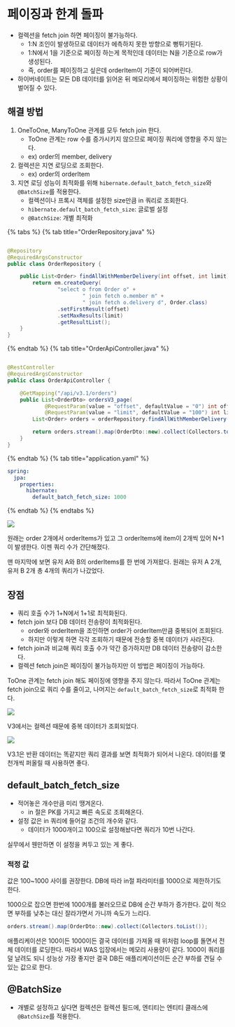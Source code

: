 # 페이징과 한계 돌파

- 컬렉션을 fetch join 하면 페이징이 불가능하다.
    - 1:N 조인이 발생하므로 데이터가 에측하지 못한 방향으로 뻥튀기된다.
    - 1:N에서 1을 기준으로 페이징 하는게 목적인데 데이터는 N을 기준으로 row가 생성된다.
    - 즉, order를 페이징하고 싶은데 orderItem이 기준이 되어버린다.
- 하이버네이트는 모든 DB 데이터를 읽어온 뒤 메모리에서 페이징하는 위험한 상황이 벌어질 수 있다.

## 해결 방법

1. OneToOne, ManyToOne 관계를 모두 fetch join 한다.
    - ToOne 관계는 row 수를 증가시키지 않으므로 페이징 쿼리에 영향을 주지 않는다.
    - ex) order의 member, delivery
2. 컬렉션은 지연 로딩으로 조회한다.
    - ex) order의 orderItem
3. 지연 로딩 성능이 최적화를 위해 `hibernate.default_batch_fetch_size`와 `@BatchSize`를 적용한다.
    - 컬렉션이나 프록시 객체를 설정한 size만큼 in 쿼리로 조회한다.
    - `hibernate.default_batch_fetch_size`: 글로벌 설정
    - `@BatchSize`: 개별 최적화

{% tabs %} {% tab title="OrderRepository.java" %}

```java

@Repository
@RequiredArgsConstructor
public class OrderRepository {

    public List<Order> findAllWithMemberDelivery(int offset, int limit) {
        return em.createQuery(
                "select o from Order o" +
                        " join fetch o.member m" +
                        " join fetch o.delivery d", Order.class)
                .setFirstResult(offset)
                .setMaxResults(limit)
                .getResultList();
    }
}
```

{% endtab %} {% tab title="OrderApiController.java" %}

```java

@RestController
@RequiredArgsConstructor
public class OrderApiController {

    @GetMapping("/api/v3.1/orders")
    public List<OrderDto> ordersV3_page(
            @RequestParam(value = "offset", defaultValue = "0") int offset,
            @RequestParam(value = "limit", defaultValue = "100") int limit) {
        List<Order> orders = orderRepository.findAllWithMemberDelivery(offset, limit);

        return orders.stream().map(OrderDto::new).collect(Collectors.toList());
    }
}
```

{% endtab %} {% tab title="application.yaml" %}

```yaml
spring:
  jpa:
    properties:
      hibernate:
        default_batch_fetch_size: 1000
```

{% endtab %} {% endtabs %}

![](../../.gitbook/assets/kimyounghan-spring-boot-and-jpa-optimization/03/screenshot%202021-05-30%20오후%208.39.25.png)

원래는 order 2개에서 orderItems가 있고 그 orderItems에 item이 2개씩 있어 N+1이 발생한다. 이젠 쿼리 수가 간단해졌다.

맨 마지막에 보면 유저 A와 B의 orderItems를 한 번에 가져왔다. 원래는 유저 A 2개, 유저 B 2개 총 4개의 쿼리가 나갔었다.

## 장점

- 쿼리 호출 수가 1+N에서 1+1로 최적화된다.
- fetch join 보다 DB 데이터 전송량이 최적화된다.
    - order와 orderItem을 조인하면 order가 orderItem만큼 중복되어 조회된다.
    - 하지만 이렇게 하면 각각 조회하기 때문에 전송할 중복 데이터가 사라진다.
- fetch join과 비교해 쿼리 호출 수가 약간 증가하지만 DB 데이터 전송량이 감소한다.
- 컬렉션 fetch join은 페이징이 불가능하지만 이 방법은 페이징이 가능하다.

ToOne 관계는 fetch join 해도 페이징에 영향을 주지 않는다. 따라서 ToOne 관계는 fetch join으로 쿼리 수를 줄이고, 나머지는 `default_batch_fetch_size`로 최적화 한다.

![](../../.gitbook/assets/kimyounghan-spring-boot-and-jpa-optimization/03/screenshot%202021-05-30%20오후%208.57.50.png)

V3에서는 컬렉션 때문에 중복 데이터가 조회되었다.

![](../../.gitbook/assets/kimyounghan-spring-boot-and-jpa-optimization/03/screenshot%202021-05-30%20오후%208.58.58.png)

V3.1은 반환 데이터는 똑같지만 쿼리 결과를 보면 최적화가 되어서 나온다. 데이터를 몇 천개씩 퍼올릴 때 사용하면 좋다.

## default_batch_fetch_size

- 적어놓은 개수만큼 미리 땡겨온다.
    - in 절은 PK를 가지고 빠른 속도로 조회해온다.
- 설정 값은 in 쿼리에 들어갈 조건의 개수와 같다.
    - 데이터가 1000개이고 100으로 설정해놨다면 쿼리가 10번 나간다.

실무에서 웬만하면 이 설정을 켜두고 있는 게 좋다.

### 적정 값

값은 100~1000 사이를 권장한다. DB에 따라 in절 파라미터를 1000으로 제한하기도 한다.

1000으로 잡으면 한번에 1000개를 불러오므로 DB에 순간 부하가 증가한다. 값이 적으면 부하를 낮추는 대신 잘라가면서 가니까 속도가 느리다.

```java
orders.stream().map(OrderDto::new).collect(Collectors.toList());
```

애플리케이션은 100이든 1000이든 결국 데이터를 가져올 때 위처럼 loop를 돌면서 전체 데이터를 로딩한다. 따라서 WAS 입장에서는 메모리 사용량이 같다. 1000이 쿼리를 덜 날려도 되니 성능상 가장 좋지만 결국 DB든 애플리케이션이든 순간 부하를 견딜 수 있는 값으로 한다.

## @BatchSize

- 개별로 설정하고 싶다면 컬렉션은 컬렉션 필드에, 엔티티는 엔티티 클래스에 `@BatchSize`를 적용한다.